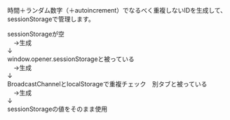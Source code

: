 時間＋ランダム数字（＋autoincrement）でなるべく重複しないIDを生成して、sessionStorageで管理します。

sessionStorageが空  
　→生成  
↓  
window.opener.sessionStorageと被っている  
　→生成  
↓  
BroadcastChannelとlocalStorageで重複チェック　別タブと被っている  
　→生成  
↓  
sessionStorageの値をそのまま使用  


